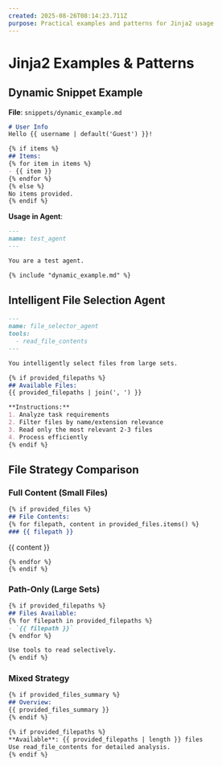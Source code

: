 ```yaml
---
created: 2025-08-26T08:14:23.711Z
purpose: Practical examples and patterns for Jinja2 usage
---
```


# Jinja2 Examples & Patterns

## Dynamic Snippet Example

**File**: `snippets/dynamic_example.md`
```markdown
# User Info
Hello {{ username | default('Guest') }}!

{% if items %}
## Items:
{% for item in items %}
- {{ item }}
{% endfor %}
{% else %}
No items provided.
{% endif %}
```

**Usage in Agent**:
```markdown
---
name: test_agent
---

You are a test agent.

{% include "dynamic_example.md" %}
```

## Intelligent File Selection Agent

```markdown
---
name: file_selector_agent
tools:
  - read_file_contents
---

You intelligently select files from large sets.

{% if provided_filepaths %}
## Available Files:
{{ provided_filepaths | join(', ') }}

**Instructions:**
1. Analyze task requirements
2. Filter files by name/extension relevance
3. Read only the most relevant 2-3 files
4. Process efficiently
{% endif %}
```

## File Strategy Comparison

### Full Content (Small Files)
```markdown
{% if provided_files %}
## File Contents:
{% for filepath, content in provided_files.items() %}
### {{ filepath }}
```
{{ content }}
```
{% endfor %}
{% endif %}
```

### Path-Only (Large Sets)
```markdown
{% if provided_filepaths %}
## Files Available:
{% for filepath in provided_filepaths %}
- `{{ filepath }}`
{% endfor %}

Use tools to read selectively.
{% endif %}
```

### Mixed Strategy
```markdown
{% if provided_files_summary %}
## Overview:
{{ provided_files_summary }}
{% endif %}

{% if provided_filepaths %}
**Available**: {{ provided_filepaths | length }} files
Use read_file_contents for detailed analysis.
{% endif %}
```
